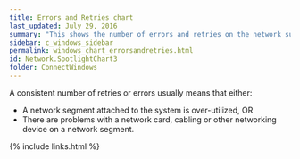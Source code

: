 ```yaml
---
title: Errors and Retries chart
last_updated: July 29, 2016
summary: "This shows the number of errors and retries on the network subsystem."
sidebar: c_windows_sidebar
permalink: windows_chart_errorsandretries.html
id: Network.SpotlightChart3
folder: ConnectWindows
---
```



A consistent number of retries or errors usually means that either:

* A network segment attached to the system is over-utilized, OR
* There are problems with a network card, cabling or other networking device on a network segment.



{% include links.html %}
